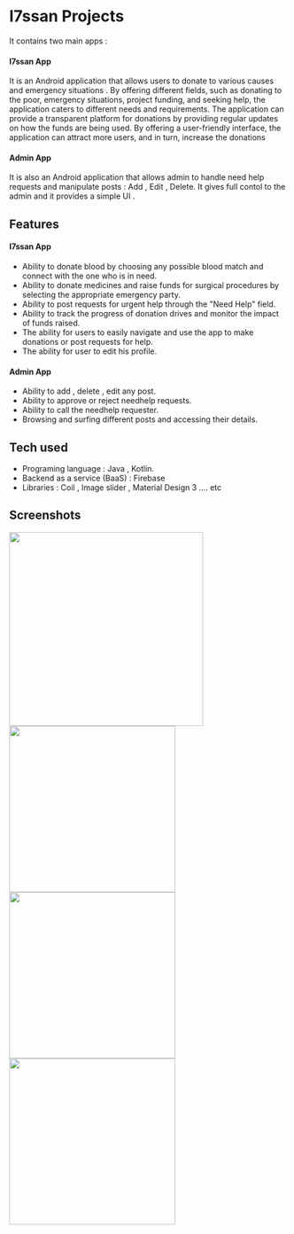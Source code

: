 
# I7ssan Projects
It contains two main apps :
#### I7ssan App
It is an Android application that allows users to donate to various causes and 
emergency situations . By offering different fields, such as donating to the poor, emergency situations, project funding, and seeking help, the application caters to different needs and requirements. The application can provide a transparent platform for donations by providing regular updates on how the funds are being used. By offering a user-friendly interface, the application can attract more users, and in turn, increase the donations
#### Admin App
It is also an Android application that allows admin to handle need help requests and manipulate posts : Add , Edit , Delete. It gives full contol to the admin and it provides a simple  UI .

## Features
#### I7ssan App
- Ability to donate blood by choosing any possible blood match and connect with the one who is in need.
- Ability to donate medicines and raise funds for surgical 
procedures by selecting the appropriate emergency party.
- Ability to post requests for urgent help through the "Need Help" 
field.
- Ability to track the progress of donation drives and monitor the 
impact of funds raised.
- The ability for users to easily navigate and use the app to make 
donations or post requests for help.
- The ability for user to edit his profile.
#### Admin App
- Ability to add , delete , edit any post.
- Ability to approve or reject needhelp requests.
- Ability to call the needhelp requester.
- Browsing and surfing different posts and accessing their details.
## Tech used
- Programing language : Java , Kotlin.
- Backend as a service (BaaS) : Firebase
- Libraries : Coil , Image slider , Material Design 3 .... etc
## Screenshots

<img src="https://github.com/raid-salhi/CharityApp/assets/118809948/cc943986-1e9f-4db3-bea1-4b469f06a8af" width="350"/>
<img src="https://github.com/raid-salhi/CharityApp/assets/118809948/b0bb739f-64fc-47d2-83ac-9889bf978a27" width="300"/>
<img src="https://github.com/raid-salhi/CharityApp/assets/118809948/9d03fb87-518f-4868-bf55-896519a411d1" width="300"/>
<img src="https://github.com/raid-salhi/CharityApp/assets/118809948/d69777b7-d2d9-490a-89fe-b7508548c9d1" width="300"/>


